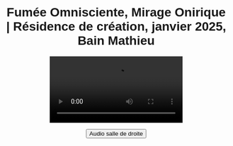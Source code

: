 <html lang="fr">
<head>
<meta charset="UTF-8">
<meta name="viewport" content="width=device-width, initial-scale=1.0">
<title>Félix-Antoine Coutu</title>
<style>
   body {
       font-family: Arial, sans-serif;
       text-align: center;
       padding: 10px;
   }

   /* Changer la taille de la police pour les titres */
   h1 {
      font-size: 16px !important;  /* Ajuste la taille ici comme tu le souhaites */
      font-weight: bold;
      color: #333;  /* Facultatif : change la couleur si nécessaire */
      margin: 0;  /* Empêche les marges par défaut entre les h1 */
      border: none;  /* Enlève les bordures */
   }
   /* Si tu veux ajouter des espacements spécifiques entre les deux titres */
   .titre-1 {
       margin-bottom: 16px;  /* Ajoute un espace après le premier titre */
   }

   .video-container {
      position: relative;
      display: inline-block;
   }

   video {
      width: 100%;
      max-width: 2000px;
   }

   .btn-video {
       position: absolute;
       top: 10px;
       left: 60px;
       transform: translateX(-50%);
       background-color: #433d69;
       color: white;
       padding: 5px 10px;
       border: none;
       font-size: 12px;
       cursor: pointer;
       border-radius: 3px;
       opacity: 0.8;
       transition: opacity 0.2s, background-color 0.3s;
       z-index: 10;
       text-align: left;
   }

   .btn-video:hover {
       opacity: 1;
   }

   .btn-salle1 {
       background-color: #194f18;
   }

   .btn-salle2 {
       background-color: #433d69;
   }
</style>
</head>
<body>

<h1 class="titre-1">Fumée Omnisciente, Mirage Onirique | Résidence de création, janvier 2025, Bain Mathieu</h1>

<div class="video-container">
   <video id="video" controls>
      <source src="https://dl.dropboxusercontent.com/scl/fi/vn856dku4ckgm35azhbz1/Fumee-Omnisciente-Mirage-Onirique02.mp4?rlkey=khuru1f6c5woeclemz1ai9rlz&st=pksoqe29&raw=1" type="video/mp4">    
      Votre navigateur ne prend pas en charge la vidéo HTML5.
   </video>

   <button id="btnBascule" class="btn-video">Audio salle de droite</button>
</div>

<audio id="audioSalle1" loop>
   <source src="https://www.dropbox.com/scl/fi/xslc65agq0msywqp9w1px/FOMO_Audio_Perfo-res-Bain-Mathieu.mp3?rlkey=uecntb0ntbjg7dau3m46smpy8&st=efsqsk9p&raw=1" type="audio/wav">
</audio>

<audio id="audioSalle2" loop>
   <source src="audio_salle2.mp3" type="audio/mp3">
</audio>

<script>
    var video = document.getElementById("video");
    var audioSalle1 = document.getElementById("audioSalle1");
    var audioSalle2 = document.getElementById("audioSalle2");
    var btnBascule = document.getElementById("btnBascule");

    var audioActif = audioSalle2;
    btnBascule.classList.add("btn-salle2");

    var tolerance = 0.3; // Seuil de tolérance pour la resynchronisation
    var isSeeking = false; // Flag pour indiquer si on est en train de "buffer"
    var bufferTime = 700; // Temps de buffer (700ms)

    function synchroniserAudio() {
        if (!isSeeking) { 
            var diff = Math.abs(video.currentTime - audioActif.currentTime);
            if (diff > tolerance) {
                audioActif.currentTime = video.currentTime;
            }
        }
    }

    video.addEventListener("play", function () {
        if (!isSeeking && audioActif.paused) {
            audioActif.currentTime = video.currentTime;
            audioActif.play();
        }
    });

    video.addEventListener("pause", function () {
        if (!isSeeking) {
            audioActif.pause();
        }
    });

    video.addEventListener("timeupdate", function () {
        if (!video.paused && !isSeeking) {
            synchroniserAudio();
        }
    });

    video.addEventListener("seeking", function () {
        isSeeking = true;
        video.pause(); // Pause temporaire pour éviter des saccades
        audioActif.pause();
    });

    video.addEventListener("seeked", function () {
        setTimeout(function () {
            video.play();
            audioActif.currentTime = video.currentTime;
            audioActif.play();
            isSeeking = false;
        }, bufferTime); // Attente avant de reprendre la lecture
    });

    btnBascule.addEventListener("click", function () {
        if (audioActif === audioSalle1) {
            audioSalle1.muted = true;
            audioSalle2.muted = false;
            audioActif = audioSalle2;
            btnBascule.textContent = "Audio salle de droite";
            btnBascule.classList.remove("btn-salle1");
            btnBascule.classList.add("btn-salle2");
        } else {
            audioSalle1.muted = false;
            audioSalle2.muted = true;
            audioActif = audioSalle1;
            btnBascule.textContent = "Audio salle de gauche";
            btnBascule.classList.remove("btn-salle2");
            btnBascule.classList.add("btn-salle1");
        }

        // Mise à jour immédiate de l'audio, sans buffer
        audioActif.currentTime = video.currentTime;
        if (!video.paused) {
            audioActif.play();
        }
    });

</script>

</body>
</html>

